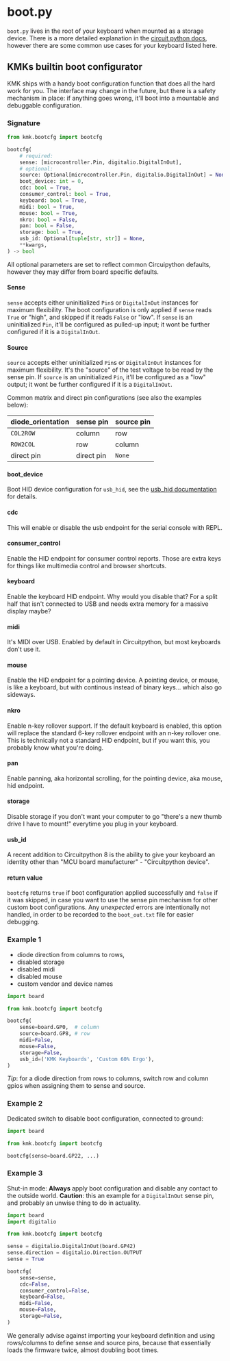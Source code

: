 # boot.py
`boot.py` lives in the root of your keyboard when mounted as a storage device.
There is a more detailed explanation in the [circuit python docs](https://docs.circuitpython.org/en/latest/README.html),
however there are some common use cases for your keyboard listed here.


## KMKs builtin boot configurator

KMK ships with a handy boot configuration function that does all the hard work
for you.
The interface may change in the future, but there is a safety mechanism in
place: if anything goes wrong, it'll boot into a mountable and debuggable
configuration.


###  Signature

```python
from kmk.bootcfg import bootcfg

bootcfg(
    # required:
    sense: [microcontroller.Pin, digitalio.DigitalInOut],
    # optional:
    source: Optional[microcontroller.Pin, digitalio.DigitalInOut] = None,
    boot_device: int = 0,
    cdc: bool = True,
    consumer_control: bool = True,
    keyboard: bool = True,
    midi: bool = True,
    mouse: bool = True,
    nkro: bool = False,
    pan: bool = False,
    storage: bool = True,
    usb_id: Optional[tuple[str, str]] = None,
    **kwargs,
) -> bool
```
All optional parameters are set to reflect common Circuipython defaults, however
they may differ from board specific defaults.


#### Sense
`sense` accepts either uninitialized `Pin`s or `DigitalInOut` instances for
maximum flexibility.
The boot configuration is only applied if `sense` reads `True` or "high", and
skipped if it reads `False` or "low".
If `sense` is an uninitialized `Pin`, it'll be configured as pulled-up input; it
wont be further configured if it is a `DigitalInOut`.


#### Source
`source` accepts either uninitialized `Pin`s or `DigitalInOut` instances for
maximum flexibility.
It's the "source" of the test voltage to be read by the sense pin.
If `source` is an uninitialized `Pin`, it'll be configured as a "low" output; it
wont be further configured if it is a `DigitalInOut`.

Common matrix and direct pin configurations (see also the examples below):

|diode_orientation |sense pin  |source pin |
|------------------|-----------|-----------|
|`COL2ROW`         |column     |row        |
|`ROW2COL`         |row        |column     |
|direct pin        |direct pin |`None`     |


#### boot_device
Boot HID device configuration for `usb_hid`, see the [usb_hid documentation](https://docs.circuitpython.org/en/latest/shared-bindings/usb_hid/index.html#usb_hid.enable)
for details.


#### cdc
This will enable or disable the usb endpoint for the serial console with REPL.


#### consumer_control
Enable the HID endpoint for consumer control reports. Those are extra keys for
things like multimedia control and browser shortcuts.


#### keyboard
Enable the keyboard HID endpoint. Why would you disable that? For a split half
that isn't connected to USB and needs extra memory for a massive display maybe?


#### midi
It's MIDI over USB. Enabled by default in Circuitpython, but most keyboards don't use it.


#### mouse
Enable the HID endpoint for a pointing device. A pointing device, or mouse, is
like a keyboard, but with continous instead of binary keys... which also go
sideways.


#### nkro
Enable n-key rollover support. If the default keyboard is enabled, this option
will replace the standard 6-key rollover endpoint with an n-key rollover one.
This is technically not a standard HID endpoint, but if you want this, you
probably know what you're doing.


#### pan
Enable panning, aka horizontal scrolling, for the pointing device, aka mouse,
hid endpoint.


#### storage
Disable storage if you don't want your computer to go "there's a new thumb drive
I have to mount!" everytime you plug in your keyboard.


#### usb_id
A recent addition to Circuitpython 8 is the ability to give your keyboard an
identity other than "MCU board manufacturer" - "Circuitpython device".


#### return value
`bootcfg` returns `true` if boot configuration applied successfully and `false`
if it was skipped, in case you want to use the sense pin mechanism for other
custom boot configurations.
Any *unexpected* errors are intentionally not handled, in order to be recorded
to the `boot_out.txt` file for easier debugging.


### Example 1
* diode direction from columns to rows,
* disabled storage
* disabled midi
* disabled mouse
* custom vendor and device names

```python
import board

from kmk.bootcfg import bootcfg

bootcfg(
    sense=board.GP0,  # column
    source=board.GP8, # row
    midi=False,
    mouse=False,
    storage=False,
    usb_id=('KMK Keyboards', 'Custom 60% Ergo'),
)

```
*Tip*: for a diode direction from rows to columns, switch row and column gpios
when assigning them to sense and source.


### Example 2
Dedicated switch to disable boot configuration, connected to ground:

```python
import board

from kmk.bootcfg import bootcfg

bootcfg(sense=board.GP22, ...)
```

### Example 3
Shut-in mode:
**Always** apply boot configuration and disable any contact to the outside
world.
**Caution**: this an example for a `DigitalInOut` sense pin, and probably an
unwise thing to do in actuality.

```python
import board
import digitalio

from kmk.bootcfg import bootcfg

sense = digitalio.DigitalInOut(board.GP42)
sense.direction = digitalio.Direction.OUTPUT
sense = True

bootcfg(
    sense=sense,
    cdc=False,
    consumer_control=False,
    keyboard=False,
    midi=False,
    mouse=False,
    storage=False,
)
```

We generally advise against importing your keyboard definition and using
rows/columns to define sense and source pins, because that essentially loads
the firmware twice, almost doubling boot times.
